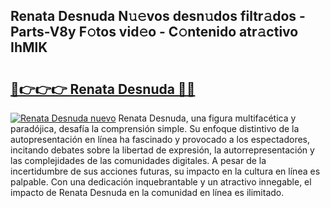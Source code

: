## Renata Desnuda N𝚞𝚎vos desn𝚞dos filtr𝚊dos - Parts-V8y F𝚘tos vid𝚎o - C𝚘ntenido atr𝚊ctivo IhMlK

# <h2><a href="http://mb5u2a.tromn.icu/?c=Renata+Desnuda">🔗👉👉👉 Renata Desnuda 🔗🔗</a></h2>

[![Renata Desnuda nuevo](https://i.imgur.com/pEAQMta.gif)](http://mb5u2a.tromn.icu/?c=Renata+Desnuda)
Renata Desnuda, una figura multifacética y paradójica, desafía la comprensión simple. Su enfoque distintivo de la autopresentación en línea ha fascinado y provocado a los espectadores, incitando debates sobre la libertad de expresión, la autorrepresentación y las complejidades de las comunidades digitales. A pesar de la incertidumbre de sus acciones futuras, su impacto en la cultura en línea es palpable. Con una dedicación inquebrantable y un atractivo innegable, el impacto de Renata Desnuda en la comunidad en línea es ilimitado.
